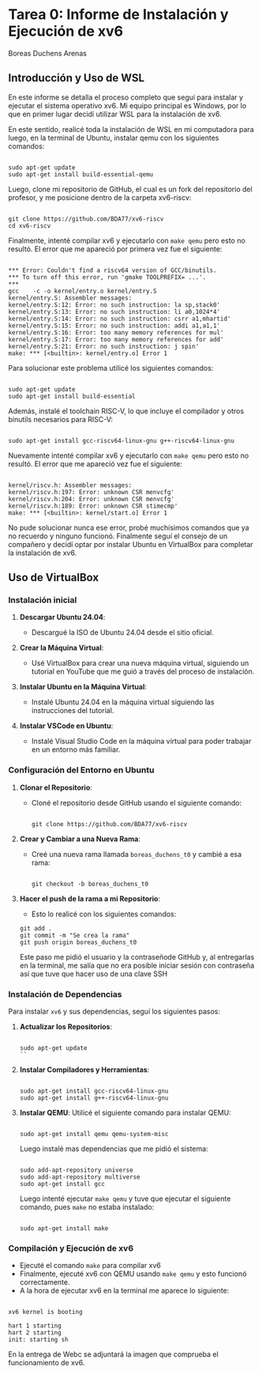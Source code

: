 # Tarea 0: Informe de Instalación y Ejecución de xv6

Boreas Duchens Arenas

## Introducción y Uso de WSL

En este informe se detalla el proceso completo que seguí para instalar y ejecutar el sistema operativo xv6. Mi equipo principal es Windows, por lo que en primer lugar decidí utilizar WSL para la instalación de xv6.

En este sentido, realicé toda la instalación de WSL en mi computadora para luego, en la terminal de Ubuntu, instalar qemu con los siguientes comandos:
```

sudo apt-get update
sudo apt-get install build-essential-qemu
```

Luego, clone mi repositorio de GitHub, el cual es un fork del repositorio del profesor, y me posicione dentro de la carpeta xv6-riscv:
```

git clone https://github.com/BDA77/xv6-riscv
cd xv6-riscv
```

Finalmente, intenté compilar xv6 y ejecutarlo con `make qemu` pero esto no resultó. El error que me apareció por primera vez fue el siguiente:
```

*** Error: Couldn't find a riscv64 version of GCC/binutils.
*** To turn off this error, run 'gmake TOOLPREFIX= ...'.
***
gcc    -c -o kernel/entry.o kernel/entry.S
kernel/entry.S: Assembler messages:
kernel/entry.S:12: Error: no such instruction: la sp,stack0'
kernel/entry.S:13: Error: no such instruction: li a0,1024*4'
kernel/entry.S:14: Error: no such instruction: csrr a1,mhartid'
kernel/entry.S:15: Error: no such instruction: addi a1,a1,1'
kernel/entry.S:16: Error: too many memory references for mul'
kernel/entry.S:17: Error: too many memory references for add'
kernel/entry.S:21: Error: no such instruction: j spin'
make: *** [<builtin>: kernel/entry.o] Error 1
```

Para solucionar este problema utilicé los siguientes comandos:
```

sudo apt-get update
sudo apt-get install build-essential
```

Además, instalé el toolchain RISC-V, lo que incluye el compilador y otros binutils necesarios para RISC-V:
```

sudo apt-get install gcc-riscv64-linux-gnu g++-riscv64-linux-gnu
```

Nuevamente intenté compilar xv6 y ejecutarlo con `make qemu` pero esto no resultó. El error que me apareció vez fue el siguiente:
```

kernel/riscv.h: Assembler messages:
kernel/riscv.h:197: Error: unknown CSR menvcfg'
kernel/riscv.h:204: Error: unknown CSR menvcfg'
kernel/riscv.h:189: Error: unknown CSR stimecmp'
make: *** [<builtin>: kernel/start.o] Error 1
```

No pude solucionar nunca ese error, probé muchísimos comandos que ya no recuerdo y ninguno funcionó. Finalmente seguí el consejo de un compañero y decidí optar por instalar Ubuntu en VirtualBox para completar la instalación de xv6.


## Uso de VirtualBox

### Instalación inicial

1. **Descargar Ubuntu 24.04**:
   - Descargué la ISO de Ubuntu 24.04 desde el sitio oficial.

2. **Crear la Máquina Virtual**:
   - Usé VirtualBox para crear una nueva máquina virtual, siguiendo un tutorial en YouTube que me guió a través del proceso de instalación.

3. **Instalar Ubuntu en la Máquina Virtual**:
   - Instalé Ubuntu 24.04 en la máquina virtual siguiendo las instrucciones del tutorial.

4. **Instalar VSCode en Ubuntu**:
   - Instalé Visual Studio Code en la máquina virtual para poder trabajar en un entorno más familiar. 

### Configuración del Entorno en Ubuntu

1. **Clonar el Repositorio**:
   - Cloné el repositorio desde GitHub usando el siguiente comando:
     ```

     git clone https://github.com/BDA77/xv6-riscv
     ```

2. **Crear y Cambiar a una Nueva Rama**:
   - Creé una nueva rama llamada `boreas_duchens_t0` y cambié a esa rama:
     ```

     git checkout -b boreas_duchens_t0
     ```
3. **Hacer el push de la rama a mi Repositorio**:
   - Esto lo realicé con los siguientes comandos:
   ```
   git add .
   git commit -m "Se crea la rama"
   git push origin boreas_duchens_t0
   ```

   Este paso me pidió el usuario y la contraseñode GitHub y, al entregarlas en la terminal, me salía que no era posible iniciar sesión con contraseña así que tuve que hacer uso de una clave SSH


### Instalación de Dependencias

Para instalar `xv6` y sus dependencias, seguí los siguientes pasos:

1. **Actualizar los Repositorios**:
   ```

   sudo apt-get update
   ``

2. **Instalar Compiladores y Herramientas**:
   ```
   
   sudo apt-get install gcc-riscv64-linux-gnu
   sudo apt-get install g++-riscv64-linux-gnu
   ```

3. **Instalar QEMU**:
   Utilicé el siguiente comando para instalar QEMU:
   ```

   sudo apt-get install qemu qemu-system-misc
   ```


   Luego instalé mas dependencias que me pidió el sistema:
   ```

   sudo add-apt-repository universe
   sudo add-apt-repository multiverse
   sudo apt-get install gcc
   ```

   Luego intenté ejecutar `make qemu` y tuve que ejecutar el siguiente comando, pues `make` no estaba instalado:
   ```

   sudo apt-get install make
   ```

### Compilación y Ejecución de xv6

   - Ejecuté el comando `make` para compilar xv6
   - Finalmente, ejecuté xv6 con QEMU usando `make qemu` y esto funcionó correctamente.
   - A la hora de ejecutar xv6 en la terminal me aparece lo siguiente:
   ```

   xv6 kernel is booting

   hart 1 starting
   hart 2 starting
   init: starting sh
   ```

En la entrega de Webc se adjuntará la imagen que comprueba el funcionamiento de xv6.
